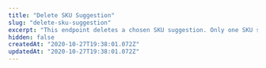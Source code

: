 ```yaml
---
title: "Delete SKU Suggestion"
slug: "delete-sku-suggestion"
excerpt: "This endpoint deletes a chosen SKU suggestion. Only one SKU should be deleted per request. This request cannot be undone. A workaround to revert its action, is to send the suggestion again, through the Send Suggestion API."
hidden: false
createdAt: "2020-10-27T19:38:01.072Z"
updatedAt: "2020-10-27T19:38:01.072Z"
---
```

